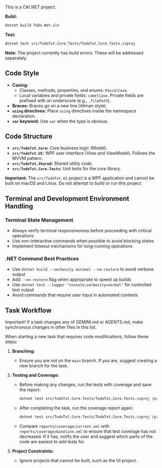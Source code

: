 This is a C#/.NET project.

**Build:**
```sh
dotnet build ToDo.Net.sln
```

**Test:**
```sh
dotnet test src/TodoTxt.Core.Tests/TodoTxt.Core.Tests.csproj
```

**Note:** The project currently has build errors. These will be addressed separately.

## Code Style

*   **Casing:**
    *   Classes, methods, properties, and enums: `PascalCase`.
    *   Local variables and private fields: `camelCase`. Private fields are prefixed with an underscore (e.g., `_filePath`).
*   **Braces:** Braces go on a new line (Allman style).
*   **`using` directives:** Place `using` directives inside the namespace declaration.
*   **`var` keyword:** Use `var` when the type is obvious.

## Code Structure

*   **`src/TodoTxt.Core`:** Core business logic (Model).
*   **`src/TodoTxt.UI`:** WPF user interface (View and ViewModel). Follows the MVVM pattern.
*   **`src/TodoTxt.Shared`:** Shared utility code.
*   **`src/TodoTxt.Core.Tests`:** Unit tests for the core library.

**Important:** The `src/TodoTxt.UI` project is a WPF application and cannot be built on macOS and Linux. Do not attempt to build or run this project.

## Terminal and Development Environment Handling

### Terminal State Management
- Always verify terminal responsiveness before proceeding with critical operations
- Use non-interactive commands when possible to avoid blocking states
- Implement timeout mechanisms for long-running operations

### .NET Command Best Practices  
- Use `dotnet build --verbosity minimal --no-restore` to avoid verbose output
- Add `--no-restore` flag when appropriate to speed up builds
- Use `dotnet test --logger "console;verbosity=normal"` for controlled test output
- Avoid commands that require user input in automated contexts

## Task Workflow

Important! If a task changes any of GEMINI.md or AGENTS.md, make synchronous changes in other files in this list. 

When starting a new task that requires code modifications, follow these steps:

1.  **Branching:**
    *   Ensure you are not on the `main` branch. If you are, suggest creating a new branch for the task.

2.  **Testing and Coverage:**
    *   Before making any changes, run the tests with coverage and save the report:
        ```sh
        dotnet test src/TodoTxt.Core.Tests/TodoTxt.Core.Tests.csproj /p:CollectCoverage=true /p:CoverletOutputFormat=cobertura /p:CoverletOutput=reports/coverage/baseline.xml
        ```
    *   After completing the task, run the coverage report again:
        ```sh
        dotnet test src/TodoTxt.Core.Tests/TodoTxt.Core.Tests.csproj /p:CollectCoverage=true /p:CoverletOutputFormat=cobertura /p:CoverletOutput=reports/coverage/current.xml
        ```
    *   Compare `reports/coverage/current.xml` with `reports/coverage/baseline.xml` to ensure that test coverage has not decreased. If it has, notify the user and suggest which parts of the code are easiest to add tests for.

3.  **Project Constraints:**
    *   Ignore projects that cannot be built, such as the UI project.
